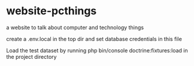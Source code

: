 # website-pcthings
a website to talk about computer and technology things

create a .env.local in the top dir and set database credentials in this file

Load the test dataset by running php bin/console doctrine:fixtures:load in the project directory
